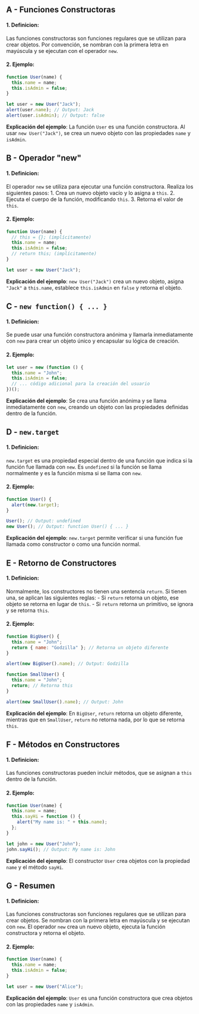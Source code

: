 ## A - Funciones Constructoras

#### 1. **Definicion:**

Las funciones constructoras son funciones regulares que se utilizan para crear objetos. Por convención, se nombran con la primera letra en mayúscula y se ejecutan con el operador `new`.

#### 2. **Ejemplo:**

```javascript
function User(name) {
  this.name = name;
  this.isAdmin = false;
}

let user = new User("Jack");
alert(user.name); // Output: Jack
alert(user.isAdmin); // Output: false
```

**Explicación del ejemplo**:
La función `User` es una función constructora. Al usar `new User("Jack")`, se crea un nuevo objeto con las propiedades `name` y `isAdmin`.

## B - Operador "new"

#### 1. **Definicion:**

El operador `new` se utiliza para ejecutar una función constructora. Realiza los siguientes pasos: 1. Crea un nuevo objeto vacío y lo asigna a `this`. 2. Ejecuta el cuerpo de la función, modificando `this`. 3. Retorna el valor de `this`.

#### 2. **Ejemplo:**

```javascript
function User(name) {
  // this = {}; (implícitamente)
  this.name = name;
  this.isAdmin = false;
  // return this; (implícitamente)
}

let user = new User("Jack");
```

**Explicación del ejemplo**:
`new User("Jack")` crea un nuevo objeto, asigna `"Jack"` a `this.name`, establece `this.isAdmin` en `false` y retorna el objeto.

## C - `new function() { ... }`

#### 1. **Definicion:**

Se puede usar una función constructora anónima y llamarla inmediatamente con `new` para crear un objeto único y encapsular su lógica de creación.

#### 2. **Ejemplo:**

```javascript
let user = new (function () {
  this.name = "John";
  this.isAdmin = false;
  // ... código adicional para la creación del usuario
})();
```

**Explicación del ejemplo**:
Se crea una función anónima y se llama inmediatamente con `new`, creando un objeto con las propiedades definidas dentro de la función.

## D - `new.target`

#### 1. **Definicion:**

`new.target` es una propiedad especial dentro de una función que indica si la función fue llamada con `new`. Es `undefined` si la función se llama normalmente y es la función misma si se llama con `new`.

#### 2. **Ejemplo:**

```javascript
function User() {
  alert(new.target);
}

User(); // Output: undefined
new User(); // Output: function User() { ... }
```

**Explicación del ejemplo**:
`new.target` permite verificar si una función fue llamada como constructor o como una función normal.

## E - Retorno de Constructores

#### 1. **Definicion:**

Normalmente, los constructores no tienen una sentencia `return`. Si tienen una, se aplican las siguientes reglas: - Si `return` retorna un objeto, ese objeto se retorna en lugar de `this`. - Si `return` retorna un primitivo, se ignora y se retorna `this`.

#### 2. **Ejemplo:**

```javascript
function BigUser() {
  this.name = "John";
  return { name: "Godzilla" }; // Retorna un objeto diferente
}

alert(new BigUser().name); // Output: Godzilla

function SmallUser() {
  this.name = "John";
  return; // Retorna this
}

alert(new SmallUser().name); // Output: John
```

**Explicación del ejemplo**:
En `BigUser`, `return` retorna un objeto diferente, mientras que en `SmallUser`, `return` no retorna nada, por lo que se retorna `this`.

## F - Métodos en Constructores

#### 1. **Definicion:**

Las funciones constructoras pueden incluir métodos, que se asignan a `this` dentro de la función.

#### 2. **Ejemplo:**

```javascript
function User(name) {
  this.name = name;
  this.sayHi = function () {
    alert("My name is: " + this.name);
  };
}

let john = new User("John");
john.sayHi(); // Output: My name is: John
```

**Explicación del ejemplo**:
El constructor `User` crea objetos con la propiedad `name` y el método `sayHi`.

## G - Resumen

#### 1. **Definicion:**

Las funciones constructoras son funciones regulares que se utilizan para crear objetos. Se nombran con la primera letra en mayúscula y se ejecutan con `new`. El operador `new` crea un nuevo objeto, ejecuta la función constructora y retorna el objeto.

#### 2. **Ejemplo:**

```javascript
function User(name) {
  this.name = name;
  this.isAdmin = false;
}

let user = new User("Alice");
```

**Explicación del ejemplo**:
`User` es una función constructora que crea objetos con las propiedades `name` y `isAdmin`.
